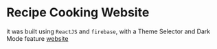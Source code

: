 # Recipe Cooking Website
it was built using `ReactJS` and `firebase`, with a Theme Selector and Dark Mode feature
[website](https://recipe-list-sigma.vercel.app/)

